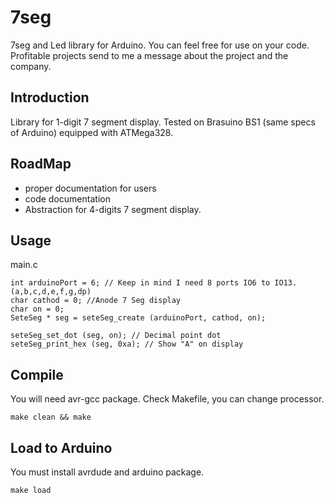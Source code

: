 7seg
====

7seg and Led library for Arduino. You can feel free for use on your code. Profitable projects send to me a message about
the project and the company.


Introduction
------------

Library for 1-digit 7 segment display. Tested on Brasuino BS1 (same specs of Arduino) equipped with ATMega328.

RoadMap
-------

- proper documentation for users
- code documentation
- Abstraction for 4-digits 7 segment display.

Usage
-----

main.c

    int arduinoPort = 6; // Keep in mind I need 8 ports IO6 to IO13. (a,b,c,d,e,f,g,dp)
    char cathod = 0; //Anode 7 Seg display
    char on = 0;
    SeteSeg * seg = seteSeg_create (arduinoPort, cathod, on);
        
    seteSeg_set_dot (seg, on); // Decimal point dot
    seteSeg_print_hex (seg, 0xa); // Show "A" on display

Compile
-------

You will need avr-gcc package. Check Makefile, you can change processor.

    make clean && make
    
Load to Arduino
---------------

You must install avrdude and arduino package.

    make load
